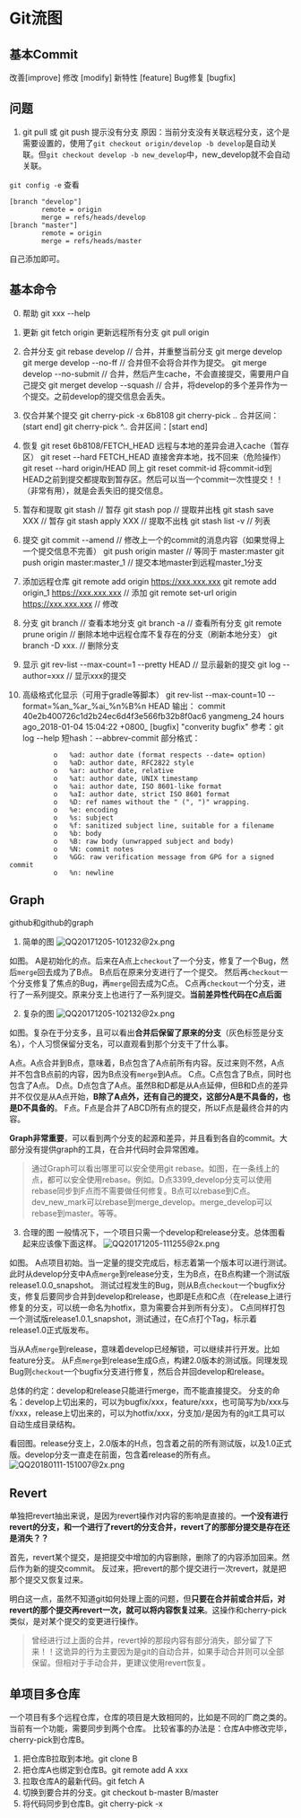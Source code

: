 # Git流图

## 基本Commit
改善[improve]
修改 [modify]
新特性 [feature]
Bug修复 [bugfix]

## 问题

1. git pull 或 git push 提示没有分支
原因：当前分支没有关联远程分支，这个是需要设置的，使用了`git checkout origin/develop -b develop`是自动关联。但`git checkout develop -b new_develop`中，new_develop就不会自动关联。

`git config -e` 查看

```
[branch "develop"]
        remote = origin
        merge = refs/heads/develop
[branch "master"]
        remote = origin
        merge = refs/heads/master
```
自己添加即可。


## 基本命令
0. 帮助
git xxx --help

1. 更新
git fetch origin 更新远程所有分支
git pull origin

2. 合并分支
git rebase develop  // 合并，并重整当前分支
git merge develop
git merge develop --no-ff  // 合并但不会将合并作为提交。
git merge develop --no-submit // 合并，然后产生cache，不会直接提交，需要用户自己提交
git merget develop --squash  // 合并，将develop的多个差异作为一个提交。之前develop的提交信息会丢失。


3. 仅合并某个提交
git cherry-pick -x 6b8108
git cherry-pick <start-commit-id>..<end-commit-id>  合并区间：(start end]
git cherry-pick <start-commit-id>^..<end-commit-id> 合并区间：[start end]

3. 恢复
git reset 6b8108/FETCH_HEAD  远程与本地的差异会进入cache（暂存区）
git reset --hard FETCH_HEAD  直接舍弃本地，找不回来（危险操作）
git reset --hard origin/HEAD  同上
git reset commit-id          将commit-id到HEAD之前到提交都提取到暂存区。然后可以当一个commit一次性提交！！（非常有用），就是会丢失旧的提交信息。

4. 暂存和提取
git stash            // 暂存
git stash pop        // 提取并出栈
git stash save XXX   // 暂存
git stash apply XXX  // 提取不出栈
git stash list -v    // 列表

6. 提交
git commit --amend  // 修改上一个的commit的消息内容（如果觉得上一个提交信息不完善）
git push origin master                   // 等同于 master:master
git push origin master:master_1    // 提交本地master到远程master_1分支

7. 添加远程仓库
git remote add origin https://xxx.xxx.xxx
git remote add origin_1  https://xxx.xxx.xxx   // 添加
git remote set-url origin https://xxx.xxx.xxx  // 修改

8. 分支
git branch      //  查看本地分支
git branch -a   // 查看所有分支
git remote prune origin  //  删除本地中远程仓库不复存在的分支（刷新本地分支）
git branch -D xxx. // 删除分支

9. 显示
git rev-list --max-count=1 --pretty HEAD  // 显示最新的提交
git log --author=xxx // 显示xxx的提交

10. 高级格式化显示（可用于gradle等脚本）
git rev-list --max-count=10 --format=%an_%ar_%ai_%n%B%n  HEAD
输出：
commit 40e2b400726c1d2b24ec6d4f3e566fb32b8f0ac6
yangmeng_24 hours ago_2018-01-04 15:04:22 +0800_
[bugfix] "converity bugfix"
参考：git log --help
短hash：--abbrev-commit
部分格式：
```shell
           o   %ad: author date (format respects --date= option)
           o   %aD: author date, RFC2822 style
           o   %ar: author date, relative
           o   %at: author date, UNIX timestamp
           o   %ai: author date, ISO 8601-like format
           o   %aI: author date, strict ISO 8601 format
           o   %D: ref names without the " (", ")" wrapping.
           o   %e: encoding
           o   %s: subject
           o   %f: sanitized subject line, suitable for a filename
           o   %b: body
           o   %B: raw body (unwrapped subject and body)
           o   %N: commit notes
           o   %GG: raw verification message from GPG for a signed commit
           o   %n: newline
```

## Graph
github和github的graph

1. 简单的图
![QQ20171205-101232@2x.png](http://upload-images.jianshu.io/upload_images/2166887-b0bce05ab347948b.png?imageMogr2/auto-orient/strip%7CimageView2/2/w/1240)

如图。
A是初始化的点。后来在A点上`checkout`了一个分支，修复了一个Bug，然后`merge`回去成为了B点。
B点后在原来分支进行了一个提交。
然后再`checkout`一个分支修复了焦点的Bug，再`merge`回去成为C点。
C点再`checkout`一个分支，进行了一系列提交。原来分支上也进行了一系列提交。**当前差异性代码在C点后面**

2. 复杂的图
![QQ20171205-102132@2x.png](http://upload-images.jianshu.io/upload_images/2166887-bc79845ced09eb07.png?imageMogr2/auto-orient/strip%7CimageView2/2/w/1240)

如图。复杂在于分支多，且可以看出**合并后保留了原来的分支**（灰色标签是分支名），个人习惯保留分支名，可以直观看到那个分支干了什么事。

A点。A点合并到B点，意味着，B点包含了A点前所有内容。反过来则不然，A点并不包含B点前的内容，因为B点没有`merge`到A点。
C点。C点包含了B点，同时也包含了A点。
D点。D点包含了A点。虽然B和D都是从A点延伸，但B和D点的差异并不仅仅是从A点开始，**B除了A点外，还有自己的提交，这部分A是不具备的，也是D不具备的**。
F点。F点是合并了ABCD所有点的提交，所以F点是最终合并的内容。

**Graph非常重要**，可以看到两个分支的起源和差异，并且看到各自的commit。大部分没有提供graph的工具，在合并代码时会异常困难。

> 通过Graph可以看出哪里可以安全使用git rebase。如图，在一条线上的点，都可以安全使用rebase。例如。D点3399_develop分支可以使用rebase同步到F点而不需要做任何修复。B点可以rebase到C点。dev_new_mark可以rebase到merge_develop。merge_develop可以rebase到master。等等。

3. 合理的图
一般情况下，一个项目只需一个develop和release分支。总体图看起来应该像下面这样。
![QQ20171205-111255@2x.png](http://upload-images.jianshu.io/upload_images/2166887-066e3c28863cfac2.png?imageMogr2/auto-orient/strip%7CimageView2/2/w/1240)

如图。
A点项目初始。当一定量的提交完成后，标志着第一个版本可以进行测试。此时从develop分支中A点`merge`到release分支，生为B点，在B点构建一个测试版release1.0.0_snapshot。
测试过程发生的Bug，则从B点`checkout`一个bugfix分支，修复后要同步合并到develop和release，也即是E点和C点（在release上进行修复的分支，可以统一命名为hotfix，意为需要合并到所有分支）。
C点同样打包一个测试版release1.0.1_snapshot，测试通过，在C点打个Tag，标示着release1.0正式版发布。

当从A点`merge`到release，意味着develop已经解锁，可以继续并行开发。比如feature分支。
从F点`merge`到release生成G点，构建2.0版本的测试版。同理发现Bug则`checkout`一个bugfix分支进行修复，然后合并回develop和release。

总体的约定：develop和release只能进行merge，而不能直接提交。
分支的命名：develop上切出来的，可以为bugfix/xxx，feature/xxx，也可简写为b/xxx与f/xxx，release上切出来的，可以为hotfix/xxx，分支加`/`是因为有的git工具可以自动生成目录结构。

看回图。release分支上，2.0版本的H点，包含着之前的所有测试版，以及1.0正式版。develop分支一直走在前面，包含着release的所有点。
![QQ20180111-151007@2x.png](http://upload-images.jianshu.io/upload_images/2166887-b19db186aecdfbe7.png?imageMogr2/auto-orient/strip%7CimageView2/2/w/1240)


## Revert
单独把revert抽出来说，是因为revert操作对内容的影响是直接的。**一个没有进行revert的分支，和一个进行了revert的分支合并，revert了的那部分提交是存在还是消失？？**

首先，revert某个提交，是把提交中增加的内容删除，删除了的内容添加回来。然后作为新的提交commit。
反过来，把revert的那个提交进行一次revert，就是把那个提交又恢复过来。

明白这一点，虽然不知道git如何处理上面的问题，但**只要在合并前或合并后，对revert的那个提交再revert一次，就可以将内容恢复过来**。这操作和cherry-pick类似，是对某个提交的变更进行操作。
> 曾经进行过上面的合并，revert掉的那段内容有部分消失，部分留了下来！！这诡异的行为主要因为是git的自动合并，如果手动合并则可以全部保留。但相对于手动合并，更建议使用revert恢复。

## 单项目多仓库
一个项目有多个远程仓库，仓库的项目是大致相同的，比如是不同的厂商之类的。当前有一个功能，需要同步到两个仓库。
比较省事的办法是：仓库A中修改完毕，cherry-pick到仓库B。

1. 把仓库B拉取到本地。git clone B
2. 把仓库A也绑定到仓库B。git remote add A xxx
3. 拉取仓库A的最新代码。git fetch A
4. 切换到要合并的分支。git checkout b-master B/master
5. 将代码同步到仓库B。git cherry-pick -x <commit-id>
